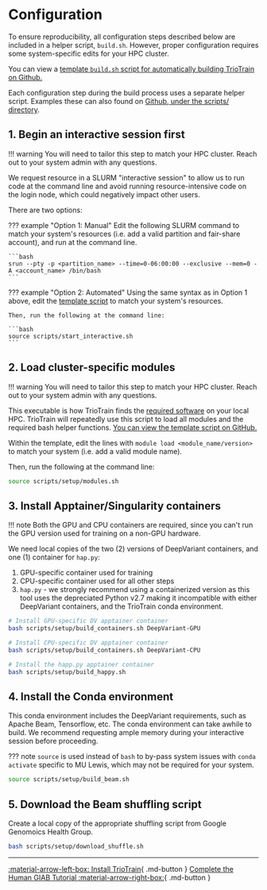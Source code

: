 # Configuration

To ensure reproducibility, all configuration steps described below are included in a helper script, `build.sh`. However, proper configuration requires some system-specific edits for your HPC cluster.

You can view a [template `build.sh` script for automatically building TrioTrain on Github.](https://github.com/jkalleberg/DV-TrioTrain/blob/131498cd919b0f5c93da648e928d96a7fa06b8bc/scripts/setup/build.sh)

Each configuration step during the build process uses a separate helper script. Examples these can also found on [Github, under the scripts/ directory](https://github.com/jkalleberg/DV-TrioTrain/tree/131498cd919b0f5c93da648e928d96a7fa06b8bc/scripts).

## 1. Begin an interactive session first

!!! warning
    You will need to tailor this step to match your HPC cluster. Reach out to your system admin with any questions.

We request resource in a SLURM "interactive session" to allow us to run code at the command line and avoid running resource-intensive code on the login node, which could negatively impact other users.

There are two options:

??? example "Option 1: Manual"
    Edit the following SLURM command to match your system's resources (i.e. add a valid partition and fair-share account), and run at the command line.

    ```bash
    srun --pty -p <partition_name> --time=0-06:00:00 --exclusive --mem=0 -A <account_name> /bin/bash
    ```

??? example "Option 2: Automated"
    Using the same syntax as in Option 1 above, edit the [template script](https://github.com/jkalleberg/DV-TrioTrain/blob/bac33c732065fa7fa1e92097e8f31da383261f4f/scripts/start_interactive.sh) to match your system's resources.

    Then, run the following at the command line:

    ```bash
    source scripts/start_interactive.sh
    ```

## 2. Load cluster-specific modules

!!! warning
    You will need to tailor this step to match your HPC cluster. Reach out to your system admin with any questions.

This executable is how TrioTrain finds the [required software](installation.md#system-requirements) on your local HPC. TrioTrain will repeatedly use this script to load all modules and the required bash helper functions. [You can view the template script on GitHub.](https://github.com/jkalleberg/DV-TrioTrain/blob/bac33c732065fa7fa1e92097e8f31da383261f4f/scripts/setup/modules.sh)

Within the template, edit the lines with `module load <module_name/version>` to match your system (i.e. add a valid module name).

Then, run the following at the command line:

```bash
source scripts/setup/modules.sh 
```

## 3. Install Apptainer/Singularity containers

!!! note
    Both the GPU and CPU containers are required, since you can't run the GPU version used for training on a non-GPU hardware.

We need local copies of the two (2) versions of DeepVariant containers, and one (1) container for `hap.py`:

1. GPU-specific container used for training
2. CPU-specific container used for all other steps
3. `hap.py` - we strongly recommend using a containerized version as this tool uses the depreciated Python v2.7 making it incompatible with either DeepVariant containers, and the TrioTrain conda environment.

```bash
# Install GPU-specific DV apptainer container
bash scripts/setup/build_containers.sh DeepVariant-GPU

# Install CPU-specific DV apptainer container
bash scripts/setup/build_containers.sh DeepVariant-CPU

# Install the happ.py apptainer container
bash scripts/setup/build_happy.sh
```

## 4. Install the Conda environment

This conda environment includes the DeepVariant requirements, such as Apache Beam, Tensorflow, etc. The conda environment can take awhile to build. We recommend requesting ample memory during your interactive session before proceeding.

??? note
    `source` is used instead of `bash` to by-pass system issues with `conda activate` specific to MU Lewis, which may not be required for your system.

```bash
source scripts/setup/build_beam.sh
```

## 5. Download the Beam shuffling script

Create a local copy of the appropriate shuffling script from Google Genomoics Health Group.

```bash
bash scripts/setup/download_shuffle.sh
```

---

[:material-arrow-left-box: Install TrioTrain](installation.md){ .md-button } [Complete the Human GIAB Tutorial :material-arrow-right-box:](walk-through.md){ .md-button }
